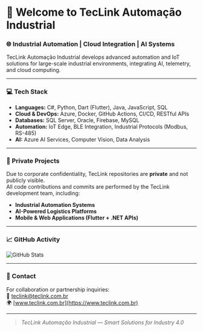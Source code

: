 # 👋 Welcome to TecLink Automação Industrial

### 🌐 Industrial Automation | Cloud Integration | AI Systems

TecLink Automação Industrial develops advanced automation and IoT solutions for large-scale industrial environments, integrating AI, telemetry, and cloud computing.

---

### 💻 Tech Stack
- **Languages:** C#, Python, Dart (Flutter), Java, JavaScript, SQL
- **Cloud & DevOps:** Azure, Docker, GitHub Actions, CI/CD, RESTful APIs
- **Databases:** SQL Server, Oracle, Firebase, MySQL
- **Automation:** IoT Edge, BLE Integration, Industrial Protocols (Modbus, RS-485)
- **AI:** Azure AI Services, Computer Vision, Data Analysis

---

### 🧩 Private Projects
Due to corporate confidentiality, TecLink repositories are **private** and not publicly visible.  
All code contributions and commits are performed by the TecLink development team, including:
- **Industrial Automation Systems**
- **AI-Powered Logistics Platforms**
- **Mobile & Web Applications (Flutter + .NET APIs)**

---

### 📈 GitHub Activity
![GitHub Stats](https://github-readme-stats.vercel.app/api?username=ViniciusRMatos&show_icons=true&count_private=true)

---

### 🤝 Contact
For collaboration or partnership inquiries:  
📧 teclink@teclink.com.br  
🌍 [www.teclink.com.br](https://www.teclink.com.br)

---
> _TecLink Automação Industrial — Smart Solutions for Industry 4.0_
